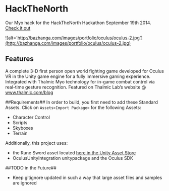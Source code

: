 HackTheNorth
============

Our Myo hack for the HackTheNorth Hackathon September 19th 2014. [Check it out](http://bazhanga.com/oculus.html) 

![alt='http://bazhanga.com/images/portfolio/oculus/oculus-2.jpg'](http://bazhanga.com/images/portfolio/oculus/oculus-2.jpg)

Features
------------

A complete 3-D first person open world fighting game developed for Oculus VR in the Unity game engine for a fully immersive gaming experience. Integrated with Thalmic Myo technology for in-game combat control via real-time gesture recognition. Featured on Thalmic Lab’s website @ www.thalmic.com/blog

##Requirements##
In order to build, you first need to add these Standard Assets. Click on `Assets>Import Package>` for the following Assets:
	
- Character Control
- Scripts
- Skyboxes
- Terrain

Additionally, this project uses:
- the Rune Sword asset located [here in the Unity Asset Store](https://www.assetstore.unity3d.com/en/#!/content/12152)
- OculusUnityIntegration unitypackage and the Oculus SDK

##TODO in the Future##
- Keep gitignore updated in such a way that large asset files and samples are ignored
